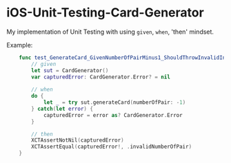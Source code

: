 # iOS-Unit-Testing-Card-Generator

My implementation of Unit Testing with using `given`, `when`, 'then' mindset.

Example: 
```swift
    func test_GenerateCard_GivenNumberOfPairMinus1_ShouldThrowInvalidInputError() {
        // given
        let sut = CardGenerator()
        var capturedError: CardGenerator.Error? = nil
        
        // when
        do {
            let _ = try sut.generateCard(numberOfPair: -1)
        } catch(let error) {
            capturedError = error as? CardGenerator.Error
        }

        // then
        XCTAssertNotNil(capturedError)
        XCTAssertEqual(capturedError!, .invalidNumberOfPair)
    }

``` 
